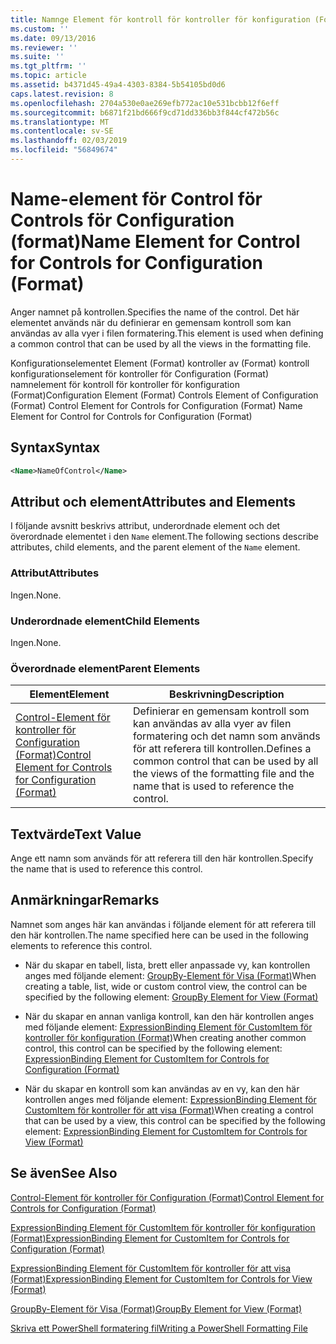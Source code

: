 ```yaml
---
title: Namnge Element för kontroll för kontroller för konfiguration (Format) | Microsoft Docs
ms.custom: ''
ms.date: 09/13/2016
ms.reviewer: ''
ms.suite: ''
ms.tgt_pltfrm: ''
ms.topic: article
ms.assetid: b4371d45-49a4-4303-8384-5b54105bd0d6
caps.latest.revision: 8
ms.openlocfilehash: 2704a530e0ae269efb772ac10e531bcbb12f6eff
ms.sourcegitcommit: b6871f21bd666f9cd71dd336bb3f844cf472b56c
ms.translationtype: MT
ms.contentlocale: sv-SE
ms.lasthandoff: 02/03/2019
ms.locfileid: "56849674"
---
```

# <a name="name-element-for-control-for-controls-for-configuration-format"></a><span data-ttu-id="2259f-102">Name-element för Control för Controls för Configuration (format)</span><span class="sxs-lookup"><span data-stu-id="2259f-102">Name Element for Control for Controls for Configuration (Format)</span></span>

<span data-ttu-id="2259f-103">Anger namnet på kontrollen.</span><span class="sxs-lookup"><span data-stu-id="2259f-103">Specifies the name of the control.</span></span> <span data-ttu-id="2259f-104">Det här elementet används när du definierar en gemensam kontroll som kan användas av alla vyer i filen formatering.</span><span class="sxs-lookup"><span data-stu-id="2259f-104">This element is used when defining a common control that can be used by all the views in the formatting file.</span></span>

<span data-ttu-id="2259f-105">Konfigurationselementet Element (Format) kontroller av (Format) kontroll konfigurationselement för kontroller för Configuration (Format) namnelement för kontroll för kontroller för konfiguration (Format)</span><span class="sxs-lookup"><span data-stu-id="2259f-105">Configuration Element (Format) Controls Element of Configuration (Format) Control Element for Controls for Configuration (Format) Name Element for Control for Controls for Configuration (Format)</span></span>

## <a name="syntax"></a><span data-ttu-id="2259f-106">Syntax</span><span class="sxs-lookup"><span data-stu-id="2259f-106">Syntax</span></span>

```xml
<Name>NameOfControl</Name>

```

## <a name="attributes-and-elements"></a><span data-ttu-id="2259f-107">Attribut och element</span><span class="sxs-lookup"><span data-stu-id="2259f-107">Attributes and Elements</span></span>

<span data-ttu-id="2259f-108">I följande avsnitt beskrivs attribut, underordnade element och det överordnade elementet i den `Name` element.</span><span class="sxs-lookup"><span data-stu-id="2259f-108">The following sections describe attributes, child elements, and the parent element of the `Name` element.</span></span>

### <a name="attributes"></a><span data-ttu-id="2259f-109">Attribut</span><span class="sxs-lookup"><span data-stu-id="2259f-109">Attributes</span></span>

<span data-ttu-id="2259f-110">Ingen.</span><span class="sxs-lookup"><span data-stu-id="2259f-110">None.</span></span>

### <a name="child-elements"></a><span data-ttu-id="2259f-111">Underordnade element</span><span class="sxs-lookup"><span data-stu-id="2259f-111">Child Elements</span></span>

<span data-ttu-id="2259f-112">Ingen.</span><span class="sxs-lookup"><span data-stu-id="2259f-112">None.</span></span>

### <a name="parent-elements"></a><span data-ttu-id="2259f-113">Överordnade element</span><span class="sxs-lookup"><span data-stu-id="2259f-113">Parent Elements</span></span>

|<span data-ttu-id="2259f-114">Element</span><span class="sxs-lookup"><span data-stu-id="2259f-114">Element</span></span>|<span data-ttu-id="2259f-115">Beskrivning</span><span class="sxs-lookup"><span data-stu-id="2259f-115">Description</span></span>|
|-------------|-----------------|
|[<span data-ttu-id="2259f-116">Control-Element för kontroller för Configuration (Format)</span><span class="sxs-lookup"><span data-stu-id="2259f-116">Control Element for Controls for Configuration (Format)</span></span>](./control-element-for-controls-for-configuration-format.md)|<span data-ttu-id="2259f-117">Definierar en gemensam kontroll som kan användas av alla vyer av filen formatering och det namn som används för att referera till kontrollen.</span><span class="sxs-lookup"><span data-stu-id="2259f-117">Defines a common control that can be used by all the views of the formatting file and the name that is used to reference the control.</span></span>|

## <a name="text-value"></a><span data-ttu-id="2259f-118">Textvärde</span><span class="sxs-lookup"><span data-stu-id="2259f-118">Text Value</span></span>

<span data-ttu-id="2259f-119">Ange ett namn som används för att referera till den här kontrollen.</span><span class="sxs-lookup"><span data-stu-id="2259f-119">Specify the name that is used to reference this control.</span></span>

## <a name="remarks"></a><span data-ttu-id="2259f-120">Anmärkningar</span><span class="sxs-lookup"><span data-stu-id="2259f-120">Remarks</span></span>

<span data-ttu-id="2259f-121">Namnet som anges här kan användas i följande element för att referera till den här kontrollen.</span><span class="sxs-lookup"><span data-stu-id="2259f-121">The name specified here can be used in the following elements to reference this control.</span></span>

- <span data-ttu-id="2259f-122">När du skapar en tabell, lista, brett eller anpassade vy, kan kontrollen anges med följande element: [GroupBy-Element för Visa (Format)](./groupby-element-for-view-format.md)</span><span class="sxs-lookup"><span data-stu-id="2259f-122">When creating a table, list, wide or custom control view, the control can be specified by the following element: [GroupBy Element for View (Format)](./groupby-element-for-view-format.md)</span></span>

- <span data-ttu-id="2259f-123">När du skapar en annan vanliga kontroll, kan den här kontrollen anges med följande element: [ExpressionBinding Element för CustomItem för kontroller för konfiguration (Format)](./expressionbinding-element-for-customitem-for-controls-for-configuration-format.md)</span><span class="sxs-lookup"><span data-stu-id="2259f-123">When creating another common control, this control can be specified by the following element: [ExpressionBinding Element for CustomItem for Controls for Configuration (Format)](./expressionbinding-element-for-customitem-for-controls-for-configuration-format.md)</span></span>

- <span data-ttu-id="2259f-124">När du skapar en kontroll som kan användas av en vy, kan den här kontrollen anges med följande element: [ExpressionBinding Element för CustomItem för kontroller för att visa (Format)](./expressionbinding-element-for-customitem-for-controls-for-view-format.md)</span><span class="sxs-lookup"><span data-stu-id="2259f-124">When creating a control that can be used by a view, this control can be specified by the following element: [ExpressionBinding Element for CustomItem for Controls for View (Format)](./expressionbinding-element-for-customitem-for-controls-for-view-format.md)</span></span>

## <a name="see-also"></a><span data-ttu-id="2259f-125">Se även</span><span class="sxs-lookup"><span data-stu-id="2259f-125">See Also</span></span>

[<span data-ttu-id="2259f-126">Control-Element för kontroller för Configuration (Format)</span><span class="sxs-lookup"><span data-stu-id="2259f-126">Control Element for Controls for Configuration (Format)</span></span>](./control-element-for-controls-for-configuration-format.md)

[<span data-ttu-id="2259f-127">ExpressionBinding Element för CustomItem för kontroller för konfiguration (Format)</span><span class="sxs-lookup"><span data-stu-id="2259f-127">ExpressionBinding Element for CustomItem for Controls for Configuration (Format)</span></span>](./expressionbinding-element-for-customitem-for-controls-for-configuration-format.md)

[<span data-ttu-id="2259f-128">ExpressionBinding Element för CustomItem för kontroller för att visa (Format)</span><span class="sxs-lookup"><span data-stu-id="2259f-128">ExpressionBinding Element for CustomItem for Controls for View (Format)</span></span>](./expressionbinding-element-for-customitem-for-controls-for-view-format.md)

[<span data-ttu-id="2259f-129">GroupBy-Element för Visa (Format)</span><span class="sxs-lookup"><span data-stu-id="2259f-129">GroupBy Element for View (Format)</span></span>](./groupby-element-for-view-format.md)

[<span data-ttu-id="2259f-130">Skriva ett PowerShell formatering fil</span><span class="sxs-lookup"><span data-stu-id="2259f-130">Writing a PowerShell Formatting File</span></span>](./writing-a-powershell-formatting-file.md)
